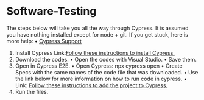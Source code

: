 # Software-Testing
The steps below will take you all the way through Cypress. It is assumed you have nothing installed except for node + git.
If you get stuck, here is more help:
•	[Cypress Support](https://www.cypress.io/support/)
1. Install Cypress
Link:[Follow these instructions to install Cypress.](https://docs.cypress.io/guides/getting-started/installing-cypress)
2. Download the codes.
•	Open the codes with Visual Studio.
•	Save them.
3. Open in Cypress E2E.
•	Open Cypress: npx cypress open
•	Create Specs with the same names of the code file that was downloaded.
•	Use the link below for more information on how to run code in cypress.
•	Link: [Follow these instructions to add the project to Cypress.](https://docs.cypress.io/guides/end-to-end-testing/writing-your-first-end-to-end-test)
4. Run the files.
